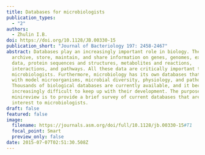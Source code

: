 ```yaml
---
title: Databases for microbiologists
publication_types:
  - "2"
authors:
  - Zhulin I.B.
doi: https://doi.org/10.1128/JB.00330-15
publication_short: "Journal of Bacteriology 197: 2458-2467"
abstract: Databases play an increasingly important role in biology. They
  archive, store, maintain, and share information on genes, genomes, expression
  data, protein sequences and structures, metabolites and reactions,
  interactions, and pathways. All these data are critically important to
  microbiologists. Furthermore, microbiology has its own databases that deal
  with model microorganisms, microbial diversity, physiology, and pathogenesis.
  Thousands of biological databases are currently available, and it becomes
  increasingly difficult to keep up with their development. The purpose of this
  minireview is to provide a brief survey of current databases that are of
  interest to microbiologists.
draft: false
featured: false
image:
  filename: https://journals.asm.org/doi/full/10.1128/jb.00330-15#T1
  focal_point: Smart
  preview_only: false
date: 2015-07-07T02:51:30.508Z
---
```

